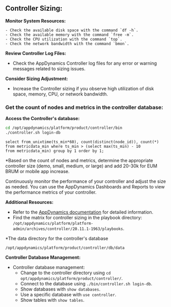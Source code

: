 ##   Controller Sizing:

**Monitor System Resources:**

    - Check the available disk space with the command `df -h`.
    - Check the available memory with the command `free -m`.
    - Check the CPU utilization with the command `top`.
    - Check the network bandwidth with the command `bmon`.

**Review Controller Log Files:**
- Check the AppDynamics Controller log files for any error or warning messages related to sizing issues.

**Consider Sizing Adjustment:**

- Increase the Controller sizing if you observe high utilization of disk space, memory, CPU, or network bandwidth.

### Get the count of nodes and metrics in the controller database:
**Access the Controller's database:**
```bash
cd /opt/appdynamics/platform/product/controller/bin
./controller.sh login-db
```

```mysql
select from_unixtime(ts_min*60), count(distinct(node_id)), count(*) from metricdata_min where ts_min > (select max(ts_min) - 10
from metricdata_min) group by 1 order by 1;
```

*Based on the count of nodes and metrics, 
determine the appropriate controller size (demo, small, medium, or large) and add 20-30k for EUM BRUM or mobile app increase.

 Continuously monitor the performance of your controller and adjust the size as needed. 
   You can use the AppDynamics Dashboards and Reports to view the performance metrics of your controller.

**Additional Resources:**

- Refer to the [AppDynamics documentation](https://docs.appdynamics.com/display/PRO44/Controller+System+Requirements#ControllerSystemRequirements-ControllerSizing) for detailed information.
- Find the matrix for controller sizing in the playbook directory: `/opt/appdynamics/platform/platform-admin/archives/controller/20.11.1-1963/playbooks`.



 *The data directory for the controller's database 
 
```
/opt/appdynamics/platform/product/controller/db/data
```

 **Controller Database Management:**

- Controller database management:
    - Change to the controller directory using `cd opt/appdynamics/platform/product/controller/`.
    - Connect to the database using `./bin/controller.sh login-db`.
    - Show databases with `show databases`.
    - Use a specific database with `use controller`.
    - Show tables with `show tables`.